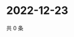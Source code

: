 # 2022-12-23

共 0 条

<!-- BEGIN WEIBO -->
<!-- 最后更新时间 Fri Dec 23 2022 19:11:25 GMT+0800 (China Standard Time) -->

<!-- END WEIBO -->
